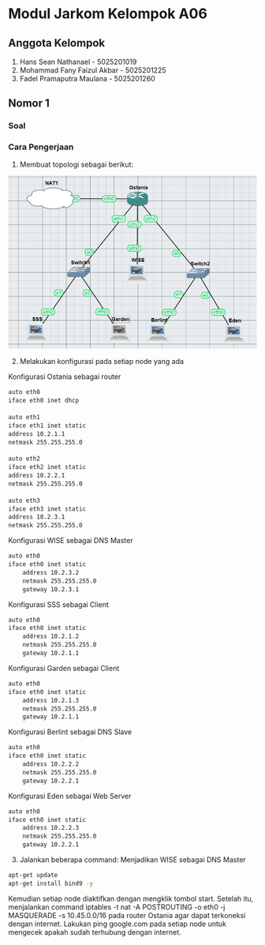 # Modul Jarkom Kelompok A06

## Anggota Kelompok

1. Hans Sean Nathanael - 5025201019
2. Mohammad Fany Faizul Akbar - 5025201225
3. Fadel Pramaputra Maulana - 5025201260

## Nomor 1

### Soal

### Cara Pengerjaan

1. Membuat topologi sebagai berikut:

![dokumentasi 1-1](image/Nomor%201/1.png)

2. Melakukan konfigurasi pada setiap node yang ada

Konfigurasi Ostania sebagai router

```bash
auto eth0
iface eth0 inet dhcp

auto eth1
iface eth1 inet static
address 10.2.1.1
netmask 255.255.255.0

auto eth2
iface eth2 inet static
address 10.2.2.1
netmask 255.255.255.0

auto eth3
iface eth3 inet static
address 10.2.3.1
netmask 255.255.255.0
```

Konfigurasi WISE sebagai DNS Master

```bash
auto eth0
iface eth0 inet static
	address 10.2.3.2
	netmask 255.255.255.0
	gateway 10.2.3.1
```

Konfigurasi SSS sebagai Client

```bash
auto eth0
iface eth0 inet static
	address 10.2.1.2
	netmask 255.255.255.0
	gateway 10.2.1.1
```

Konfigurasi Garden sebagai Client

```bash
auto eth0
iface eth0 inet static
	address 10.2.1.3
	netmask 255.255.255.0
	gateway 10.2.1.1
```

Konfigurasi Berlint sebagai DNS Slave

```bash
auto eth0
iface eth0 inet static
	address 10.2.2.2
	netmask 255.255.255.0
	gateway 10.2.2.1
```

Konfigurasi Eden sebagai Web Server

```bash
auto eth0
iface eth0 inet static
	address 10.2.2.3
	netmask 255.255.255.0
	gateway 10.2.2.1
```

3. Jalankan beberapa command:
   Menjadikan WISE sebagai DNS Master

```bash
apt-get update
apt-get install bind9 -y
```

Kemudian setiap node diaktifkan dengan mengklik tombol start. Setelah itu, menjalankan command iptables -t nat -A POSTROUTING -o eth0 -j MASQUERADE -s 10.45.0.0/16 pada router Ostania agar dapat terkoneksi dengan internet. Lakukan ping google.com pada setiap node untuk mengecek apakah sudah terhubung dengan internet.

